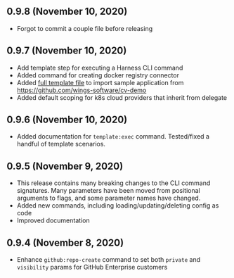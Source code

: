 0.9.8 (November 10, 2020)
------------------------
* Forgot to commit a couple file before releasing

0.9.7 (November 10, 2020)
------------------------

* Add template step for executing a Harness CLI command
* Added command for creating docker registry connector
* Added [full template file](test/template-manifests/cv-demo.yaml) to import sample application from https://github.com/wings-software/cv-demo
* Added default scoping for k8s cloud providers that inherit from delegate

0.9.6 (November 10, 2020)
------------------------

* Added documentation for `template:exec` command.  Tested/fixed a handful of template scenarios.

0.9.5 (November 9, 2020)
------------------------

* This release contains many breaking changes to the CLI command signatures.  Many parameters have been moved from positional arguments to flags, and some parameter names have changed. 
* Added new commands, including loading/updating/deleting config as code
* Improved documentation

0.9.4 (November 8, 2020)
------------------------

* Enhance `github:repo-create` command to set both `private` and `visibility` params for GitHub Enterprise customers